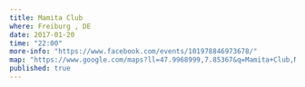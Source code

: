 ```yaml
---
title: Mamita Club
where: Freiburg , DE 
date: 2017-01-20
time: "22:00"
more-info: "https://www.facebook.com/events/101978846973678/"
map: "https://www.google.com/maps?ll=47.9968999,7.85367&q=Mamita+Club,Nu%C3%9Fmannstra%C3%9Fe+7,Freiburg,79098,Germany&z=13"
published: true
---
```

